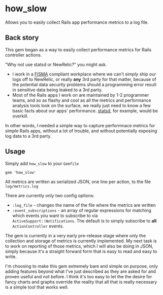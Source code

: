 # how_slow

Allows you to easily collect Rails app performance metrics to a log file.

## Back story

This gem began as a way to easily collect performance metrics for Rails
controller actions.

"Why not use statsd or NewRelic?" you might ask.

* I work in a [FISMA](http://en.wikipedia.org/wiki/Federal_Information_Security_Management_Act_of_2002)
  compliant workplace where we can't simply ship our logs off to NewRelic, or
  really **any** 3rd party for that matter, because of the potential data
  security problems should a programming error result in sensitive data being
  leaked to a 3rd party.
* Most of the Rails apps I work on are maintained by 1-2 programmer teams, and
  so as flashy and cool as all the metrics and performance analysis tools look
  on the surface, we really just need to know a few basic facts about our apps'
  performance. [statsd](https://github.com/etsy/statsd/), for example, would
  be overkill.

In other words, I needed a simple way to capture performnace metrics for simple
Rails apps, without a lot of trouble, and without potentially exposing log data
to a 3rd party.

## Usage

Simply add `how_slow` to your `Gemfile`

    gem 'how_slow'

All metrics are written as serialized JSON, one line per action, to the file
`log/metrics.log`

There are currently only two config options:

* `:log_file` - changes the name of the file where the metrics are written
* `:event_subscriptions` - an array of regular expressions for matching which
  events you want to subscribe to via `ActiveSupport::Notifications`. The
  default is to simply subscribe to **all** `ActionController` events.

The gem is currently in a very early pre-release stage where only the collection
and storage of metrics is currently implemented. My next task is to work on
reporting of those metrics, which I will also be doing in JSON, simply because
it's a straight forward form that is easy to read and easy to write.

I'm choosing to make this gem extremely bare and simple on purpose, only adding
features beyond what I've just described as they are asked for and proven useful
and not before. I think it's too easy to let the the desire for fancy charts
and graphs override the reality that all that is really necessary is a simple
tool that works well.
